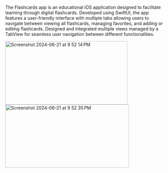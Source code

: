 The Flashcards app is an educational iOS application designed to facilitate learning through digital flashcards. 
Developed using SwiftUI, the app features a user-friendly interface with multiple tabs allowing users to navigate 
between viewing all flashcards, managing favorites, and adding or editing flashcards. Designed and integrated 
multiple views managed by a TabView for seamless user navigation between different functionalities.

<img width="386" height="200" alt="Screenshot 2024-06-21 at 9 52 14 PM" src="https://github.com/siddarth17/Projects/assets/111927633/3a14806e-71d4-461d-ad55-fb41522b20e1">
<img width="391" height="200" alt="Screenshot 2024-06-21 at 9 52 35 PM" src="https://github.com/siddarth17/Projects/assets/111927633/95d89788-db4c-45bc-830a-69268f900131">
